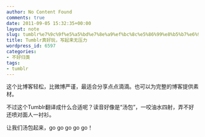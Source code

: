 ```yaml
---
author: No Content Found
comments: true
date: 2011-09-05 15:32:35+00:00
layout: note
slug: tumblr%e7%9c%9f%e5%a5%bd%e7%8e%a9%ef%bc%8c%e5%86%99%e8%b5%b7%e6%9d%a5%e6%97%a0%e5%8e%8b%e5%8a%9b
title: Tumblr真好玩，写起来无压力
wordpress_id: 6597
categories:
- 不好归类
tags:
- tumblr
---
```


这个比博客轻松，比微博严谨，最适合分享点点滴滴。也可以为完整的博客提供素材。




不过这个Tumblr翻译成什么合适呢？读音好像是“汤包”，一咬油水四射，弄不好还喷对面人一衬衫。




让我们汤包起来，go go go go go！
